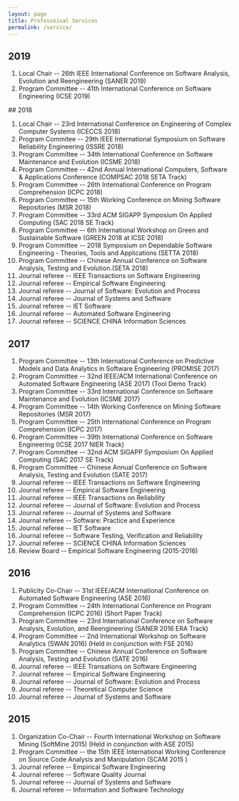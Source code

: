 ```yaml
---
layout: page
title: Professoinal Services
permalink: /service/
---
```

## 2019

<ol>
<li>Local Chair  --  26th IEEE International Conference on Software Analysis, Evolution and Reengineering (SANER 2019) </li>
<li>Program Committee  --  41th International Conference on Software Engineering (ICSE 2019) </li>
</ol>
## 2018

<ol>
<li>Local Chair  -- 23rd International Conference on Engineering of Complex Computer Systems (ICECCS 2018)</li>
<li>Program Commitee -- 29th IEEE International Symposium on Software Reliability  Engineering (ISSRE 2018) </li> 
<li>Program Committee  --  34th International Conference on Software Maintenance and Evolution (ICSME 2018) </li>
<li>Program Committee  -- 42nd Annual International Computers, Software & Applications Conference (COMPSAC 2018 SETA Track) </li>
<li>Program Committee  -- 26th  International Conference on Program Comprehension (ICPC 2018) </li>
<li>Program Committee  -- 15th Working Conference on Mining Software Repositories (MSR 2018) </li>
<li>Program Committee  --  33rd ACM SIGAPP Symposium On Applied Computing (SAC 2018 SE Track) </li>
<li>Program Committee  -- 6th International Workshop on Green and Sustainable Software (GREEN 2018 at ICSE 2018) </li>
<li>Program Committee  -- 2018 Symposium on Dependable Software Engineering - Theories, Tools and Applications (SETTA 2018)</li>
<li>Program Committee  -- Chinese Annual Conference on Software Analysis, Testing and Evolution.(SETA 2018) </li>
<li>Journal referee -- IEEE Transactions on Software Engineering </li>
<li>Journal referee -- Empirical Software Engineering </li>
<li>Journal referee -- Journal of Software: Evolution and Process </li>
<li>Journal referee -- Journal of Systems and Software </li>
<li>Journal referee -- IET Software </li>
<li>Journal referee -- Automated Software Engineering </li>
<li>Journal referee -- SCIENCE CHINA Information Sciences  </li>

</ol>


## 2017

<ol>
<li>Program Committee -- 13th International Conference on Predictive Models and Data Analytics in Software Engineering (PROMISE 2017) </li>
<li>Program Committee  --  32nd IEEE/ACM International Conference on Automated Software Engineering (ASE 2017) (Tool Demo Track) </li>
<li>Program Committee  --  33rd International Conference on Software Maintenance and Evolution (ICSME 2017) </li>
<li>Program Committee  -- 14th Working Conference on Mining Software Repositories (MSR 2017) </li>
<li>Program Committee  -- 25th  International Conference on Program Comprehension (ICPC 2017) </li>
<li>Program Committee  --  39th International Conference on Software Engineering (ICSE 2017 NIER Track)  </li>
<li>Program Committee  --  32nd ACM SIGAPP Symposium On Applied Computing (SAC 2017 SE Track) </li>
<li>Program Committee  -- Chinese  Annual Conference on Software Analysis, Testing and Evolution (SATE 2017) </li>
<li>Journal referee -- IEEE Transactions on Software Engineering </li>
<li>Journal referee -- Empirical Software Engineering </li>
<li>Journal referee -- IEEE Transactions on Reliability </li>
<li>Journal referee -- Journal of Software: Evolution and Process </li>
<li>Journal referee -- Journal of Systems and Software </li>
<li>Journal referee --  Software: Practice and Experience </li>
<li>Journal referee --  IET Software  </li>
<li>Journal referee -- Software Testing, Verification and Reliability</li>
<li>Journal referee -- SCIENCE CHINA Information Sciences  </li>
<li>Review Board -- Empirical Software Engineering (2015-2016) </li>
</ol>

## 2016 
<ol>
<li>Publicity Co-Chair  --  31st IEEE/ACM International Conference on Automated Software Engineering (ASE 2016)</li>
<li>Program Committee -- 24th  International Conference on Program Comprehension (ICPC 2016) (Short Paper Track)</li>
<li>Program Committee -- 23rd International Conference on Software Analysis, Evolution, and Reengineering (SANER 2016 ERA Track)</li>
<li>Program Committee  --  2nd International Workshop on Software Analytics (SWAN 2016) (Held in conjunction with FSE 2016)</li>
<li>Program Committee  -- Chinese  Annual Conference on Software Analysis, Testing and Evolution (SATE 2016)</li>
<li>Journal referee -- IEEE Transations on Software Engineering</li>
<li>Journal referee -- Empirical Software Engineering</li>
<li>Journal referee -- Journal of Software: Evolution and Process</li>
<li>Journal referee -- Theoretical Computer Science</li>
<li>Journal referee -- Journal of Systems and Software</li>
</ol>

## 2015

<ol>
<li>Organization Co-Chair  -- Fourth International Workshop on Software Mining (SoftMine 2015) (Held in conjunction with ASE 2015)</li>
<li>Program Committee -- the 15th IEEE International Working Conference on Source Code Analysis and Manipulation (SCAM 2015 )</li>
<li>Journal referee -- Empirical Software Engineering</li>
<li>Journal referee -- Software Quality Journal</li>
<li>Journal referee -- Journal of Systems and Software</li>
<li>Journal referee -- Information and Software Technology </li>
</ol>